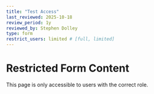 ```yaml
---
title: "Test Access"
last_reviewed: 2025-10-18
review_period: 1y
reviewed_by: Stephen Dolley
type: form
restrict_users: limited # [full, limited]
---
```


# Restricted Form Content

This page is only accessible to users with the correct role.
